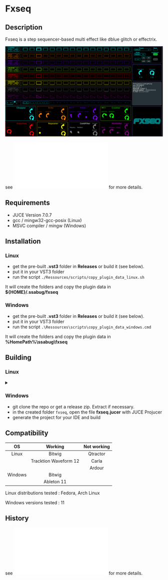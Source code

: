 # Fxseq

## Description
Fxseq is a step sequencer-based multi effect like dblue glitch or effectrix.

![alt text](Ressources/images/GUI.png)

see ![DOCUMENTATION](DOCUMENTATION.md) for more details.

## Requirements
 - JUCE Version 7.0.7
 - gcc / mingw32-gcc-posix (Linux)
 - MSVC compiler / mingw (Windows)

## Installation
### Linux
 - get the pre-built **.vst3** folder in **Releases** or build it (see below).
 - put it in your VST3 folder
 - run the script `./Ressources/scripts/copy_plugin_data_linux.sh`

It will create the folders and copy the plugin data in **${HOME}/.ssabug/fxseq**
### Windows
 - get the pre-built **.vst3** folder in **Releases** or build it (see below).
 - put it in your VST3 folder
 - run the script `.\Ressources\scripts\copy_plugin_data_windows.cmd`

It will create the folders and copy the plugin data in **%HomePath%\ssabug\fxseq**
## Building 
### Linux
<details>
  <summary>  </summary>

 - git clone the repo or get a release zip. Extract if necessary.
 - in the created folder `fxseq`, open the file **fxseq.jucer** with JUCE Projucer
 - generate the project for your IDE or Linux Makefile
 - build in a IDE or, in a terminal, run `cd Builds/LinuxMakefile/ && make`
 - if manually built, the VST3 folder will be in the  **Builds/LinuxMakefile/build** directory
 </details>

 ### Windows
 - git clone the repo or get a release zip. Extract if necessary.
 - in the created folder `fxseq`, open the file **fxseq.jucer** with JUCE Projucer
 - generate the project for your IDE and build

## Compatibility
| OS            | Working               |  Not working          |
|:-------------:|:---------------------:|:---------------------:|
| Linux         | Bitwig                | Qtractor              |
|               | Tracktion Waveform 12 | Carla                 |
|               |                       | Ardour                |
| Windows       | Bitwig                |                       |
|               | Ableton 11            |                       |

Linux distributions tested : Fedora, Arch Linux

Windows versions tested : 11

## History
see ![HISTORY](HISTORY.md) for more details.
